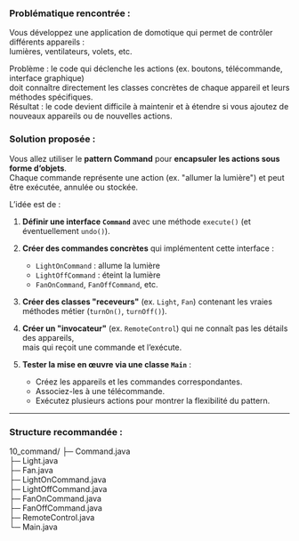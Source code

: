 ### Problématique rencontrée :
Vous développez une application de domotique qui permet de contrôler différents appareils :  
lumières, ventilateurs, volets, etc.

Problème : le code qui déclenche les actions (ex. boutons, télécommande, interface graphique)  
doit connaître directement les classes concrètes de chaque appareil et leurs méthodes spécifiques.  
Résultat : le code devient difficile à maintenir et à étendre si vous ajoutez de nouveaux appareils ou de nouvelles actions.

### Solution proposée :
Vous allez utiliser le **pattern Command** pour **encapsuler les actions sous forme d’objets**.  
Chaque commande représente une action (ex. "allumer la lumière") et peut être exécutée, annulée ou stockée.

L’idée est de :

1. **Définir une interface `Command`** avec une méthode `execute()` (et éventuellement `undo()`).

2. **Créer des commandes concrètes** qui implémentent cette interface :  
   - `LightOnCommand` : allume la lumière  
   - `LightOffCommand` : éteint la lumière  
   - `FanOnCommand`, `FanOffCommand`, etc.

3. **Créer des classes "receveurs"** (ex. `Light`, `Fan`) contenant les vraies méthodes métier (`turnOn()`, `turnOff()`).

4. **Créer un "invocateur"** (ex. `RemoteControl`) qui ne connaît pas les détails des appareils,  
   mais qui reçoit une commande et l’exécute.

5. **Tester la mise en œuvre via une classe `Main`** :  
   - Créez les appareils et les commandes correspondantes.  
   - Associez-les à une télécommande.  
   - Exécutez plusieurs actions pour montrer la flexibilité du pattern.

---

### Structure recommandée :

10_command/
 ├─ Command.java  
 ├─ Light.java  
 ├─ Fan.java  
 ├─ LightOnCommand.java  
 ├─ LightOffCommand.java  
 ├─ FanOnCommand.java  
 ├─ FanOffCommand.java  
 ├─ RemoteControl.java  
 └─ Main.java
